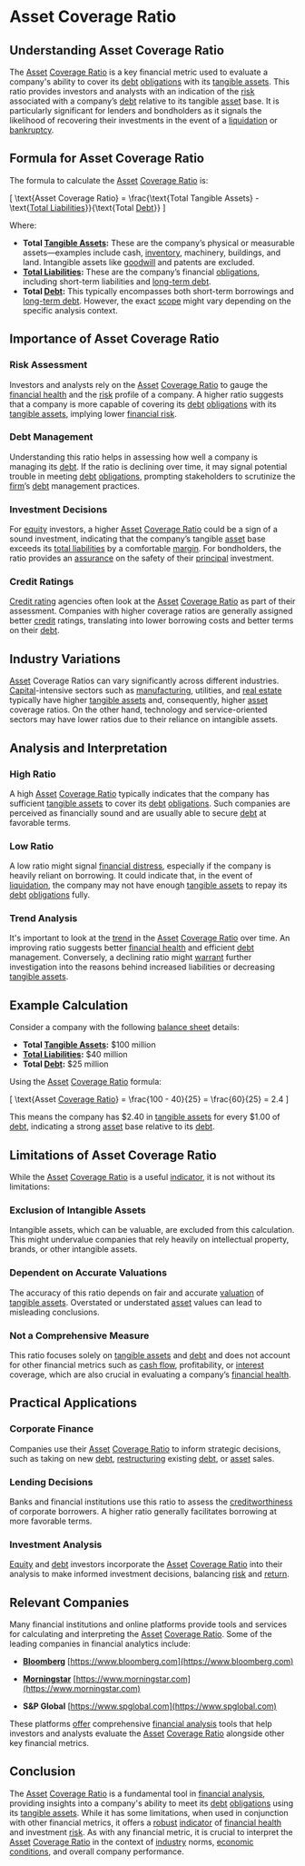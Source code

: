 # Asset Coverage Ratio

## Understanding Asset Coverage Ratio

The [Asset](../a/asset.md) [Coverage Ratio](../c/coverage_ratio.md) is a key financial metric used to evaluate a company's ability to cover its [debt](../d/debt.md) [obligations](../o/obligation.md) with its [tangible assets](../t/tangible_asset.md). This ratio provides investors and analysts with an indication of the [risk](../r/risk.md) associated with a company’s [debt](../d/debt.md) relative to its tangible [asset](../a/asset.md) base. It is particularly significant for lenders and bondholders as it signals the likelihood of recovering their investments in the event of a [liquidation](../l/liquidation.md) or [bankruptcy](../b/bankruptcy.md).

## Formula for Asset Coverage Ratio

The formula to calculate the [Asset](../a/asset.md) [Coverage Ratio](../c/coverage_ratio.md) is:

\[ \text{Asset Coverage Ratio} = \frac{\text{Total Tangible Assets} - \text{[Total Liabilities](../t/total_liabilities.md)}}{\text{Total [Debt](../d/debt.md)}} \]

Where:
- **Total [Tangible Assets](../t/tangible_asset.md):** These are the company’s physical or measurable assets—examples include cash, [inventory](../i/inventory.md), machinery, buildings, and land. Intangible assets like [goodwill](../g/goodwill.md) and patents are excluded.
- **[Total Liabilities](../t/total_liabilities.md):** These are the company’s financial [obligations](../o/obligation.md), including short-term liabilities and [long-term debt](../l/long-term_debt.md).
- **Total [Debt](../d/debt.md):** This typically encompasses both short-term borrowings and [long-term debt](../l/long-term_debt.md). However, the exact [scope](../s/scope.md) might vary depending on the specific analysis context.

## Importance of Asset Coverage Ratio

### Risk Assessment
Investors and analysts rely on the [Asset](../a/asset.md) [Coverage Ratio](../c/coverage_ratio.md) to gauge the [financial health](../f/financial_health.md) and the [risk](../r/risk.md) profile of a company. A higher ratio suggests that a company is more capable of covering its [debt](../d/debt.md) [obligations](../o/obligation.md) with its [tangible assets](../t/tangible_asset.md), implying lower [financial risk](../f/financial_risk.md).

### Debt Management
Understanding this ratio helps in assessing how well a company is managing its [debt](../d/debt.md). If the ratio is declining over time, it may signal potential trouble in meeting [debt](../d/debt.md) [obligations](../o/obligation.md), prompting stakeholders to scrutinize the [firm](../f/firm.md)’s [debt](../d/debt.md) management practices.

### Investment Decisions
For [equity](../e/equity.md) investors, a higher [Asset](../a/asset.md) [Coverage Ratio](../c/coverage_ratio.md) could be a sign of a sound investment, indicating that the company’s tangible [asset](../a/asset.md) base exceeds its [total liabilities](../t/total_liabilities.md) by a comfortable [margin](../m/margin.md). For bondholders, the ratio provides an [assurance](../a/assurance.md) on the safety of their [principal](../p/principal.md) investment.

### Credit Ratings
[Credit rating](../c/credit_rating.md) agencies often look at the [Asset](../a/asset.md) [Coverage Ratio](../c/coverage_ratio.md) as part of their assessment. Companies with higher coverage ratios are generally assigned better [credit](../c/credit.md) ratings, translating into lower borrowing costs and better terms on their [debt](../d/debt.md).

## Industry Variations

[Asset](../a/asset.md) Coverage Ratios can vary significantly across different industries. [Capital](../c/capital.md)-intensive sectors such as [manufacturing](../m/manufacturing.md), utilities, and [real estate](../r/real_estate.md) typically have higher [tangible assets](../t/tangible_asset.md) and, consequently, higher [asset](../a/asset.md) coverage ratios. On the other hand, technology and service-oriented sectors may have lower ratios due to their reliance on intangible assets.

## Analysis and Interpretation

### High Ratio
A high [Asset](../a/asset.md) [Coverage Ratio](../c/coverage_ratio.md) typically indicates that the company has sufficient [tangible assets](../t/tangible_asset.md) to cover its [debt](../d/debt.md) [obligations](../o/obligation.md). Such companies are perceived as financially sound and are usually able to secure [debt](../d/debt.md) at favorable terms.

### Low Ratio
A low ratio might signal [financial distress](../f/financial_distress.md), especially if the company is heavily reliant on borrowing. It could indicate that, in the event of [liquidation](../l/liquidation.md), the company may not have enough [tangible assets](../t/tangible_asset.md) to repay its [debt](../d/debt.md) [obligations](../o/obligation.md) fully.

### Trend Analysis
It's important to look at the [trend](../t/trend.md) in the [Asset](../a/asset.md) [Coverage Ratio](../c/coverage_ratio.md) over time. An improving ratio suggests better [financial health](../f/financial_health.md) and efficient [debt](../d/debt.md) management. Conversely, a declining ratio might [warrant](../w/warrant.md) further investigation into the reasons behind increased liabilities or decreasing [tangible assets](../t/tangible_asset.md).

## Example Calculation

Consider a company with the following [balance sheet](../b/balance_sheet.md) details:
- **Total [Tangible Assets](../t/tangible_asset.md):** $100 million
- **[Total Liabilities](../t/total_liabilities.md):** $40 million
- **Total [Debt](../d/debt.md):** $25 million

Using the [Asset](../a/asset.md) [Coverage Ratio](../c/coverage_ratio.md) formula:

\[ \text{Asset [Coverage Ratio](../c/coverage_ratio.md)} = \frac{100 - 40}{25} = \frac{60}{25} = 2.4 \]

This means the company has $2.40 in [tangible assets](../t/tangible_asset.md) for every $1.00 of [debt](../d/debt.md), indicating a strong [asset](../a/asset.md) base relative to its [debt](../d/debt.md).

## Limitations of Asset Coverage Ratio

While the [Asset](../a/asset.md) [Coverage Ratio](../c/coverage_ratio.md) is a useful [indicator](../i/indicator.md), it is not without its limitations:

### Exclusion of Intangible Assets
Intangible assets, which can be valuable, are excluded from this calculation. This might undervalue companies that rely heavily on intellectual property, brands, or other intangible assets.

### Dependent on Accurate Valuations
The accuracy of this ratio depends on fair and accurate [valuation](../v/valuation.md) of [tangible assets](../t/tangible_asset.md). Overstated or understated [asset](../a/asset.md) values can lead to misleading conclusions.

### Not a Comprehensive Measure
This ratio focuses solely on [tangible assets](../t/tangible_asset.md) and [debt](../d/debt.md) and does not account for other financial metrics such as [cash flow](../c/cash_flow.md), profitability, or [interest](../i/interest.md) coverage, which are also crucial in evaluating a company’s [financial health](../f/financial_health.md).

## Practical Applications

### Corporate Finance
Companies use their [Asset](../a/asset.md) [Coverage Ratio](../c/coverage_ratio.md) to inform strategic decisions, such as taking on new [debt](../d/debt.md), [restructuring](../r/restructuring.md) existing [debt](../d/debt.md), or [asset](../a/asset.md) sales.

### Lending Decisions
Banks and financial institutions use this ratio to assess the [creditworthiness](../c/creditworthiness.md) of corporate borrowers. A higher ratio generally facilitates borrowing at more favorable terms.

### Investment Analysis
[Equity](../e/equity.md) and [debt](../d/debt.md) investors incorporate the [Asset](../a/asset.md) [Coverage Ratio](../c/coverage_ratio.md) into their analysis to make informed investment decisions, balancing [risk](../r/risk.md) and [return](../r/return.md).

## Relevant Companies

Many financial institutions and online platforms provide tools and services for calculating and interpreting the [Asset](../a/asset.md) [Coverage Ratio](../c/coverage_ratio.md). Some of the leading companies in financial analytics include:

- **[Bloomberg](../b/bloomberg.md)**
  [https://www.bloomberg.com](https://www.bloomberg.com)

- **[Morningstar](../m/morningstar.md)**
  [https://www.morningstar.com](https://www.morningstar.com)

- **S&P Global**
  [https://www.spglobal.com](https://www.spglobal.com)

These platforms [offer](../o/offer.md) comprehensive [financial analysis](../f/financial_analysis.md) tools that help investors and analysts evaluate the [Asset](../a/asset.md) [Coverage Ratio](../c/coverage_ratio.md) alongside other key financial metrics.

## Conclusion

The [Asset](../a/asset.md) [Coverage Ratio](../c/coverage_ratio.md) is a fundamental tool in [financial analysis](../f/financial_analysis.md), providing insights into a company's ability to meet its [debt](../d/debt.md) [obligations](../o/obligation.md) using its [tangible assets](../t/tangible_asset.md). While it has some limitations, when used in conjunction with other financial metrics, it offers a [robust](../r/robust.md) [indicator](../i/indicator.md) of [financial health](../f/financial_health.md) and investment [risk](../r/risk.md). As with any financial metric, it is crucial to interpret the [Asset](../a/asset.md) [Coverage Ratio](../c/coverage_ratio.md) in the context of [industry](../i/industry.md) norms, [economic conditions](../e/economic_conditions.md), and overall company performance.